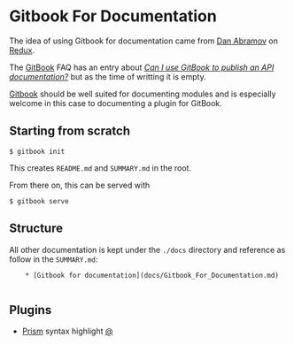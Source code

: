 # Gitbook For Documentation

The idea of using Gitbook for documentation came from [Dan Abramov](https://github.com/gaearon) on 
[Redux](http://redux.js.org/).

The [GitBook]() FAQ has an entry about _[Can I use GitBook to publish an API documentation?](https://help.gitbook.com/basics/for-api-documentation.html)_
but as the time of writting it is empty.  

 
[Gitbook](https://github.com/GitbookIO/gitbook) should be well suited for documenting modules and is
especially welcome in this case to documenting a plugin for GitBook. 

## Starting from scratch     

    $ gitbook init


This creates `README.md` and `SUMMARY.md` in the root.
 
From there on, this can be served with

    $ gitbook serve
    
## Structure 

All other documentation is kept under the `./docs` directory and reference as follow in the `SUMMARY.md`: 

```
    * [Gitbook for documentation](docs/Gitbook_For_Documentation.md)
    
```

## Plugins

* [Prism](http://prismjs.com/) syntax highlight [@](https://plugins.gitbook.com/plugin/prism) 